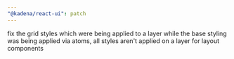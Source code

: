 ```yaml
---
"@kadena/react-ui": patch
---
```


fix the grid styles which were being applied to a layer while the base styling was being applied via atoms, all styles aren't applied on a layer for layout components

